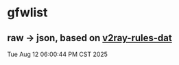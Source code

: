 # gfwlist
## raw -> json, based on [v2ray-rules-dat](https://github.com/Loyalsoldier/v2ray-rules-dat)
Tue Aug 12 06:00:44 PM CST 2025

